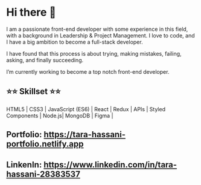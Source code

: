 # Hi there 👋

I am a passionate front-end developer with some experience in this field, with a background in Leadership & Project Management.
I love to code, and I have a big ambition to become a full-stack developer.

I have found that this process is about trying, making mistakes, failing, asking, and finally succeeding. 

I’m currently working to become a top notch front-end developer.

## ⭐⭐ Skillset ⭐⭐

 HTML5 | CSS3 | JavaScript (ES6) | React | Redux | APIs | Styled Components | Node.js| MongoDB | Figma |

## Portfolio: https://tara-hassani-portfolio.netlify.app
## LinkenIn: https://www.linkedin.com/in/tara-hassani-28383537

